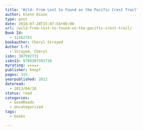 ```yaml
---
title: 'Wild: From Lost to Found on the Pacific Crest Trail'
author: Glenn Dixon
type: post
date: 2018-07-28T15:07:54+00:00
url: /wild-from-lost-to-found-on-the-pacific-crest-trail/
Book Id:
  - 12262741
bookauthor: Cheryl Strayed
Author l-f:
  - Strayed, Cheryl
isbn: 307592731
isbn13: 9780307592736
myrating: ★★★★★
publisher: Knopf
pages: 315
yearpublished: 2012
dateread:
  - 2013/04/18
status: read
categories:
  - GoodReads
  - Uncategorized
tags:
  - books

---
```


